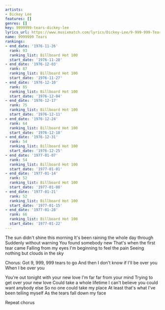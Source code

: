 ```yaml
---
artists:
- Dickey Lee
features: []
genres: []
key: 9999999-tears-dickey-lee
lyrics_url: https://www.musixmatch.com/lyrics/Dickey-Lee/9-999-999-Tears
name: 9999999 Tears
rankings:
- end_date: '1976-11-26'
  rank: 93
  ranking_list: Billboard Hot 100
  start_date: '1976-11-20'
- end_date: '1976-12-03'
  rank: 87
  ranking_list: Billboard Hot 100
  start_date: '1976-11-27'
- end_date: '1976-12-10'
  rank: 85
  ranking_list: Billboard Hot 100
  start_date: '1976-12-04'
- end_date: '1976-12-17'
  rank: 75
  ranking_list: Billboard Hot 100
  start_date: '1976-12-11'
- end_date: '1976-12-24'
  rank: 64
  ranking_list: Billboard Hot 100
  start_date: '1976-12-18'
- end_date: '1976-12-31'
  rank: 54
  ranking_list: Billboard Hot 100
  start_date: '1976-12-25'
- end_date: '1977-01-07'
  rank: 54
  ranking_list: Billboard Hot 100
  start_date: '1977-01-01'
- end_date: '1977-01-14'
  rank: 52
  ranking_list: Billboard Hot 100
  start_date: '1977-01-08'
- end_date: '1977-01-21'
  rank: 52
  ranking_list: Billboard Hot 100
  start_date: '1977-01-15'
- end_date: '1977-01-28'
  rank: 66
  ranking_list: Billboard Hot 100
  start_date: '1977-01-22'
---
```

The sun didn't shine this morning
It's been raining the whole day through
Suddenly without warning
You found somebody new
That's when the first tear came
Falling from my eyes
I'm beginning to feel the pain
Seeing nothing but clouds in the sky

Chorus:
Got 9, 999, 999 tears to go
And then I don't know if I'll be over you
When I be over you

You're out tonight with your new love
I'm far far from your mind
Trying to get over your new love
Could take a whole lifetime
I can't believe you could want anybody else
So no one could take my place
At least that's what I've been telling myself
As the tears fall down my face

Repeat chorus
